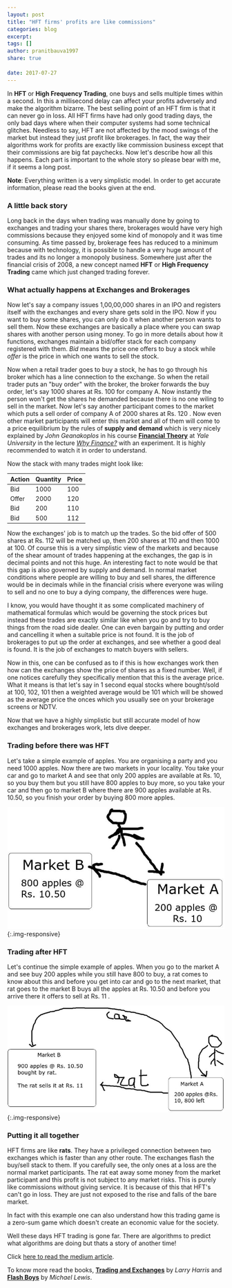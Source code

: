 ```yaml
---
layout: post
title: "HFT firms' profits are like commissions"
categories: blog
excerpt:
tags: []
author: pranitbauva1997
share: true

date: 2017-07-27
---
```


In **HFT** or **High Frequency Trading**, one buys and sells
multiple times within a second. In this a millisecond delay can affect
your profits adversely and make the algorithm bizarre. The best selling
point of an HFT firm is that it can never go in loss. All HFT firms have
had only good trading days, the only bad days where when their computer
systems had some technical glitches. Needless to say, HFT are not affected
by the mood swings of the market but instead they just profit like
brokerages. In fact, the way their algorithms work for profits are exactly
like commission business except that their commissions are big fat
paychecks. Now let's describe how all this happens. Each part is important
to the whole story so please bear with me, if it seems a long post.

**Note**: Everything written is a very simplistic model. In order to get
accurate information, please read the books given at the end.

### A little back story

Long back in the days when trading was manually done by going to exchanges
and trading your shares there, brokerages would have very high commissions
because they enjoyed some kind of monopoly and it was time consuming. As
time passed by, brokerage fees has reduced to a minimum because with
technology, it is possible to handle a very huge amount of trades and its
no longer a monopoly business. Somewhere just after the financial crisis
of 2008, a new concept named **HFT** or **High Frequency Trading** came which
just changed trading forever.

### What actually happens at Exchanges and Brokerages

Now let's say a company issues 1,00,00,000 shares in an IPO and registers
itself with the exchanges and every share gets sold in the IPO. Now if
you want to buy some shares, you can only do it when another person wants
to sell them. Now these exchanges are basically a place where you can
swap shares with another person using money. To go in more details about
how it functions, exchanges maintain a bid/offer stack for each company
registered with them. *Bid* means the
price one offers to buy a stock while *offer* is the price in which one
wants to sell the stock.

Now when a retail trader goes to buy a stock, he
has to go through his broker which has a line connection to the exchange.
So when the retail trader puts an "buy order" with the broker, the broker
forwards the buy order, let's say 1000 shares at Rs. 100 for company A.
Now instantly the person won't get the shares he demanded because there
is no one wiling to sell in the market. Now let's say another participant
comes to the market which puts a sell order of company A of 2000 shares
at Rs. 120 . Now even other market participants will enter this market
and all of them will come to a price equilibrium by the rules of **supply
and demand** which is very nicely explained by *John Geanakoplos* in his
course [**Financial Theory**](http://oyc.yale.edu/economics/econ-251) at
*Yale University* in the lecture
*[Why Finance?](http://oyc.yale.edu/economics/econ-251/lecture-1#ch6)* with
an experiment. It is highly recommended to watch it in order to understand.

Now the stack with many trades might look like:

| Action   | Quantity   | Price   |
| -------- | ---------- | ------- |
| Bid      | 1000       | 100     |
| Offer    | 2000       | 120     |
| Bid      | 200        | 110     |
| Bid      | 500        | 112     |

Now the exchanges' job is to match up the trades. So the bid offer of 500
shares at Rs. 112 will be matched up, then 200 shares at 110 and then 1000
at 100. Of course this is a very simplistic view of the markets and because
of the shear amount of trades happening at the exchanges, the gap is in
decimal points and not this huge. An interesting fact to note would be
that this gap is also governed by supply and demand. In normal market
conditions where people are willing to buy and sell shares, the difference
would be in decimals while in the financial crisis where everyone was
wiling to sell and no one to buy a dying company, the differences were
huge.

I know, you would have thought it as some complicated machinery of
mathematical formulas which would be governing the stock prices but instead
these trades are exactly similar like when you go and try to buy things
from the road side dealer. One can even bargain by putting and order and
cancelling it when a suitable price is not found. It is the job of
brokerages to put up the order at exchanges, and see whether a good deal is
found. It is the job of exchanges to match buyers with sellers.

Now in this, one can be confused as to if this is how exchanges work then
how can the exchanges show the price of shares as a fixed number. Well,
if one notices carefully they specifically mention that this is the
average price. What it means is that let's say in 1 second equal stocks
where bought/sold at 100, 102, 101 then a weighted average would be 101
which will be showed as the average price the onces which you usually see
on your brokerage screens or NDTV.


Now that we have a highly simplistic but still accurate model of how
exchanges and brokerages work, lets dive deeper.

### Trading before there was HFT

Let's take a simple example of apples. You are organising a party and you
need 1000 apples. Now there are two markets in your locality. You take
your car and go to market A and see that only 200 apples are available
at Rs. 10, so you buy them but you still have 800 apples to buy more,
so you take your car and then go to market B where there are 900 apples
available at Rs. 10.50, so you finish your order by buying 800 more apples.

![simple market](/images/blog/hft-profits-commissions/1.jpg){:.img-responsive}

### Trading after HFT

Let's continue the simple example of apples. When you go to the market A
and see buy 200 apples while you still have 800 to buy, a rat comes to know
about this and before you get into car and go to the next market, that rat
goes to the market B buys all the apples at Rs. 10.50 and before you arrive
there it offers to sell at Rs. 11 .

![simple market with HFT](/images/blog/hft-profits-commissions/2.jpg){:.img-responsive}

### Putting it all together

HFT firms are like **rats**. They have a privileged connection between two
exchanges which is faster than any other route. The exchanges flash the
buy/sell stack to them. If you carefully see, the only ones at a loss are
the normal market participants. The rat eat away some money from the
market participant and this profit is not subject to any market risks.
This is purely like commissions without giving service. It is because
of this that HFT's can't go in loss. They are just not exposed to the
rise and falls of the bare market.

In fact with this example one can also understand how this trading game
is a zero-sum game which doesn't create an economic value for the society.

Well these days HFT trading is gone far. There are algorithms to predict
what algorithms are doing but thats a story of another time!

Click [here to read the medium article](https://medium.com/@pranit.bauva/hft-firms-profits-are-like-commissions-d2112c203800).

To know more read the books,
[**Trading and Exchanges**](https://www.goodreads.com/book/show/1290158.Trading_and_Exchanges)
by *Larry Harris* and
[**Flash Boys**](https://www.goodreads.com/book/show/24724602-flash-boys)
by *Michael Lewis*.
